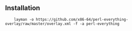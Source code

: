 Installation
----------------

        layman -o https://github.com/x86-64/perl-everything-overlay/raw/master/overlay.xml -f -a perl-everything
